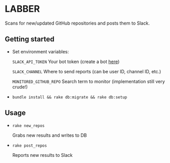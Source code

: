 # LABBER

Scans for new/updated GitHub repositories and posts them to Slack.

## Getting started

- Set environment variables:

   `SLACK_API_TOKEN` Your bot token (create a bot [here](https://my.slack.com/services/new/bot))

   `SLACK_CHANNEL` Where to send reports (can be user ID, channel ID, etc.)

   `MONITORED_GITHUB_REPO` Search term to monitor (implementation still very crude!)

- `bundle install && rake db:migrate && rake db:setup`

## Usage

- `rake new_repos`

  Grabs new results and writes to DB

- `rake post_repos`

  Reports new results to Slack
